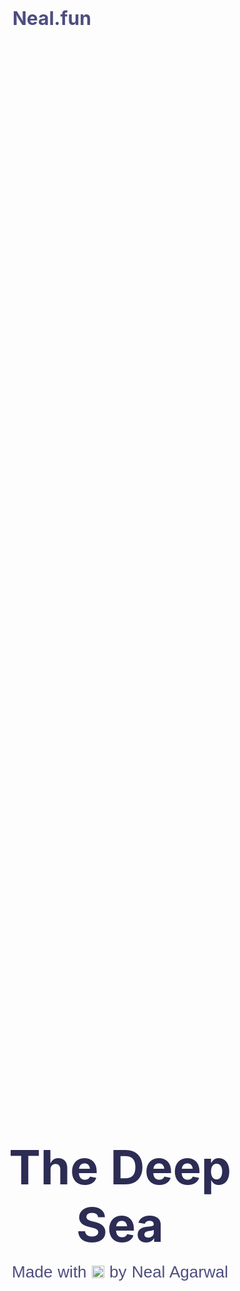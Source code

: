 
<!doctype html>
<html data-n-head-ssr lang="en" data-n-head="%7B%22lang%22:%7B%22ssr%22:%22en%22%7D%7D">
<head>
<title>The Deep Sea</title><meta data-n-head="ssr" charset="utf-8"><meta data-n-head="ssr" name="viewport" content="width=device-width,initial-scale=1"><meta data-n-head="ssr" name="google-site-verification" content="Vyp6Lq2HJODQviN98DbqlmqefoUuDj_cwlmS7jAgaao"><meta data-n-head="ssr" name="title" content="The Deep Sea"><meta data-n-head="ssr" name="description" content="Scroll down the deep sea in this interactive page."><meta data-n-head="ssr" property="og:type" content="website"><meta data-n-head="ssr" property="og:url" content="https://neal.fun/deep-sea/"><meta data-n-head="ssr" property="og:title" content="The Deep Sea"><meta data-n-head="ssr" property="og:description" content="Scroll down the deep sea in this interactive page."><meta data-n-head="ssr" property="og:image" content="https://neal.fun/share-cards/deep-sea.png"><meta data-n-head="ssr" property="twitter:card" content="summary_large_image"><meta data-n-head="ssr" property="twitter:url" content="https://neal.fun/deep-sea/"><meta data-n-head="ssr" property="twitter:title" content="The Deep Sea"><meta data-n-head="ssr" property="twitter:description" content="Scroll down the deep sea in this interactive page."><link data-n-head="ssr" rel="canonical" href="https://neal.fun/deep-sea/"><link data-n-head="ssr" rel="icon" type="image/png" href="/favicons/deep-sea.png"><script data-n-head="ssr" src="/playwire.js"></script><script data-n-head="ssr" id="ramp" src="https://cdn.intergient.com/ramp.js"></script><script data-n-head="ssr" src="https://btloader.com/tag?o=5150306120761344&upapi=true" async></script><link rel="preload" href="/_nuxt/cf2e502.js" as="script"><link rel="preload" href="/_nuxt/8ab5d04.js" as="script"><link rel="preload" href="/_nuxt/2f1ee96.js" as="script"><link rel="preload" href="/_nuxt/09403e6.js" as="script"><link rel="preload" href="/_nuxt/eabe11d.js" as="script"><link rel="preload" href="/_nuxt/c85c114.js" as="script"><style data-vue-ssr-id="fa7ff0ca:0 56b15182:0 cc14ce90:0 719fe86b:0 51a3c992:0 225119e2:0">.nuxt-progress{position:fixed;top:0;left:0;right:0;height:2px;width:0;opacity:1;transition:width .1s,opacity .4s;background-color:#000;z-index:999999}.nuxt-progress.nuxt-progress-notransition{transition:none}.nuxt-progress-failed{background-color:red}html{font-size:16px;word-spacing:1px;-ms-text-size-adjust:100%;-webkit-text-size-adjust:100%;-moz-osx-font-smoothing:grayscale;-webkit-font-smoothing:antialiased;box-sizing:border-box;font-family:Roboto,sans-serif}*,:after,:before{box-sizing:border-box;margin:0}.simple-page{background:#f1f2f6}@font-face{font-family:Oswald;src:url(/_nuxt/fonts/Oswald-Regular.1928652.ttf)}.ocean[data-v-5db6ff3a]{display:grid;grid-template-columns:repeat(8,1fr);max-width:1400px;grid-gap:0 0;padding-left:15px;padding-right:15px;position:relative;z-index:2}.ocean[data-v-5db6ff3a],.trieste[data-v-5db6ff3a]{margin-left:auto;margin-right:auto}.trieste[data-v-5db6ff3a]{position:sticky;grid-row:143;grid-column:1/span 8;top:40%;max-width:400px;transform:translateY(-50%);-webkit-animation:subFloat-data-v-5db6ff3a 6s ease-in-out infinite alternate;animation:subFloat-data-v-5db6ff3a 6s ease-in-out infinite alternate}.title-slide[data-v-5db6ff3a]{height:100vh;width:100%;display:flex;align-items:center;justify-content:center;position:relative;z-index:999}.title-wrapper[data-v-5db6ff3a]{display:grid;grid-template-rows:repeat(2,auto);position:relative;bottom:50px}.title[data-v-5db6ff3a]{text-align:center;color:#2c2c54;font-size:76px;font-weight:700}.title-credit[data-v-5db6ff3a]{color:#4d4d80;font-size:26px;text-align:center;margin-top:15px;font-family:Oswald,sans-serif}.title-credit a[data-v-5db6ff3a]{color:#4d4d80}.heart[data-v-5db6ff3a]{height:20px;width:20px;position:relative;top:1px}.ocean-bottom[data-v-5db6ff3a]{background:linear-gradient(180deg,#ede5ce,#b5ad9a);height:100vh;width:100%;position:relative;z-index:999}.ocean-bottom-info[data-v-5db6ff3a]{position:absolute;text-align:center;width:100%;left:50%;top:45%;transform:translate(-50%,-50%)}.ocean-bottom-title[data-v-5db6ff3a]{color:#2c2c54;font-size:76px;font-weight:700;text-align:center}.ocean-bottom-top[data-v-5db6ff3a]{position:relative;z-index:999;top:5px}.site-title[data-v-5db6ff3a]{color:#4d4d80;position:absolute;left:30px;top:25px;font-size:30px;font-weight:700;cursor:pointer;text-decoration:none}.special-thanks[data-v-5db6ff3a]{font-family:Oswald,sans-serif;color:#4d4d80;text-align:center;font-size:20px;margin-top:40px;padding:0 15px}.special-thanks a[data-v-5db6ff3a]{color:#333;font-size:18px}.bottom-text[data-v-5db6ff3a]{font-family:Oswald,sans-serif;position:absolute;bottom:200px;font-size:28px;text-align:center;width:100%}.bottom-text a[data-v-5db6ff3a]{text-decoration:none;color:#333}.buy-me-a-coffee[data-v-5db6ff3a]{font-size:18px;color:#333;text-align:center;margin-top:40px}.buy-me-a-coffee-link[data-v-5db6ff3a]{margin-top:40px}.coffee-img[data-v-5db6ff3a]{max-width:18px;display:inline;margin-right:5px;vertical-align:middle}.depth-line[data-v-5db6ff3a]{position:sticky;bottom:18%;width:100%;border-bottom:1px dashed hsla(0,0%,100%,.2);text-align:center;font-weight:700;padding-bottom:10px;font-size:28px;transform:translateY(-50%);color:#fff;z-index:3;font-family:Roboto,sans-serif;transition:opacity .3s ease-in-out}@-webkit-keyframes subFloat-data-v-5db6ff3a{0%{transform:translateY(-50%) rotate(0)}to{transform:translateY(-53%) rotate(2deg)}}@keyframes subFloat-data-v-5db6ff3a{0%{transform:translateY(-50%) rotate(0)}to{transform:translateY(-53%) rotate(2deg)}}@media only screen and (max-width:500px){.trieste[data-v-5db6ff3a]{max-width:250px}.title[data-v-5db6ff3a]{font-size:48px;line-height:1em}.title-credit[data-v-5db6ff3a]{font-size:18px;margin-top:10px}.ocean-bottom-title[data-v-5db6ff3a]{font-size:46px}.special-thanks[data-v-5db6ff3a]{font-size:16px;margin-top:20px}.bottom-text[data-v-5db6ff3a]{font-size:24px;bottom:140px}.buy-me-a-coffee[data-v-5db6ff3a]{font-size:16px}}@media only screen and (max-width:550px){.ocean[data-v-5db6ff3a]{padding-left:20px;padding-right:20px}}@media only screen and (max-width:600px){.depth-line[data-v-5db6ff3a]{font-size:22px}}.canvas-container[data-v-036d501a]{position:fixed;left:0;top:0;height:100vh;width:100%;z-index:1}.animal-wrapper[data-v-8101239a]{width:100%;grid-row:var(--row)/span var(--row-width);grid-column:var(--col)/span var(--col-width);text-align:center;display:flex;align-items:center;justify-content:center}.animal-name[data-v-8101239a]{font-size:16px;margin-top:5px;color:#f7f1e3;font-weight:lighter;opacity:.9;text-transform:uppercase;font-family:Oswald,sans-serif}.animal-inner[data-v-8101239a]{width:100%;height:100%}.animal-img[data-v-8101239a]{max-width:100%;max-height:100%;height:100%;-o-object-fit:contain;object-fit:contain}@media only screen and (max-width:500px){.animal-img[data-v-8101239a]{height:auto}.animal-wrapper[data-v-8101239a]{grid-row:var(--row-mobile)/span var(--row-width-mobile);grid-column:var(--col-mobile)/span var(--col-width-mobile)}}@media only screen and (max-width:600px){.animal-name[data-v-8101239a]{font-size:14px;margin-top:0}}.blurb[data-v-256711e0]{grid-row:var(--row);grid-column:var(--col)/span var(--col-width);text-align:center;font-size:24px;display:flex;justify-content:center;padding-top:8px;color:#fff;line-height:1.6em;display:inline;z-index:9}.blurb[data-v-256711e0],.zone-title[data-v-256711e0]{font-family:Oswald,sans-serif}.zone-title[data-v-256711e0]{font-size:48px;text-transform:uppercase;font-weight:700;color:#eabdff}@media only screen and (max-width:500px){.zone-title[data-v-256711e0]{font-size:32px}.blurb[data-v-256711e0]{font-size:22px;grid-row:var(--row-mobile);grid-column:var(--col-mobile)/span var(--col-width-mobile);position:relative;bottom:25px}}</style><link rel="preload" href="/_nuxt/static/1650761827/deep-sea/state.js" as="script"><link rel="preload" href="/_nuxt/static/1650761827/deep-sea/payload.js" as="script"><link rel="preload" href="/_nuxt/static/1650761827/manifest.js" as="script">
</head>
<body>
<div data-server-rendered="true" id="__nuxt"><div id="__layout"><div><div class="container" data-v-5db6ff3a><div class="canvas-container" data-v-036d501a data-v-5db6ff3a></div> <div class="title-slide" data-v-5db6ff3a><a href="/" class="site-title nuxt-link-active" data-v-5db6ff3a>Neal.fun</a> <div class="title-wrapper" data-v-5db6ff3a><div class="title" data-v-5db6ff3a>The Deep Sea</div> <div class="title-credit" data-v-5db6ff3a>
Made with
<img alt="love" src="/deep-sea/heart.svg" class="heart" data-v-5db6ff3a> by Neal
Agarwal
</div></div></div> <div class="ocean-container" data-v-5db6ff3a><div class="ocean" style="grid-template-rows:repeat(999,50px)" data-v-5db6ff3a><div class="animal-wrapper" data-v-8101239a data-v-5db6ff3a><div class="animal-inner" data-v-8101239a><img alt="Image of a Manatee" src="/deep-sea/optimized2-large/manatee.png" class="animal-img" data-v-8101239a> <div class="animal-name" data-v-8101239a>Manatee</div></div></div><div class="animal-wrapper" data-v-8101239a data-v-5db6ff3a><div class="animal-inner" data-v-8101239a><img alt="Image of a Bottlenose Dolphin Dive" src="/deep-sea/optimized2-large/bottlenose-dolphin.png" class="animal-img" data-v-8101239a> <div class="animal-name" data-v-8101239a>Bottlenose Dolphin Dive</div></div></div><div class="animal-wrapper" data-v-8101239a data-v-5db6ff3a><div class="animal-inner" data-v-8101239a><img alt="Image of a Green Sea Turtle" src="/deep-sea/optimized2-large/green-sea-turtle.png" class="animal-img" data-v-8101239a> <div class="animal-name" data-v-8101239a>Green Sea Turtle</div></div></div><div class="animal-wrapper" data-v-8101239a data-v-5db6ff3a><div class="animal-inner" data-v-8101239a><img alt="Image of a Beluga Whale" src="/deep-sea/optimized2-large/beluga-whale.png" class="animal-img" data-v-8101239a> <div class="animal-name" data-v-8101239a>Beluga Whale</div></div></div><div class="animal-wrapper" data-v-8101239a data-v-5db6ff3a><div class="animal-inner" data-v-8101239a><img alt="Image of a Sea Lion" src="/deep-sea/optimized2-large/sea-lion.png" class="animal-img" data-v-8101239a> <div class="animal-name" data-v-8101239a>Sea Lion</div></div></div><div class="animal-wrapper" data-v-8101239a data-v-5db6ff3a><div class="animal-inner" data-v-8101239a><img alt="Image of a Velvet Crab" src="/deep-sea/optimized2-large/velvet-crab.png" class="animal-img" data-v-8101239a> <div class="animal-name" data-v-8101239a>Velvet Crab</div></div></div><div class="animal-wrapper" data-v-8101239a data-v-5db6ff3a><div class="animal-inner" data-v-8101239a><img alt="Image of a Staghorn Coral" src="/deep-sea/optimized2-large/staghorn-coral.png" class="animal-img" data-v-8101239a> <div class="animal-name" data-v-8101239a>Staghorn Coral</div></div></div><div class="animal-wrapper" data-v-8101239a data-v-5db6ff3a><div class="animal-inner" data-v-8101239a><img alt="Image of a Killer Whale" src="/deep-sea/optimized2-large/killer-whale.png" class="animal-img" data-v-8101239a> <div class="animal-name" data-v-8101239a>Killer Whale</div></div></div><div class="animal-wrapper" data-v-8101239a data-v-5db6ff3a><div class="animal-inner" data-v-8101239a><img alt="Image of a Barramundi" src="/deep-sea/optimized2-large/barramundi.png" class="animal-img" data-v-8101239a> <div class="animal-name" data-v-8101239a>Barramundi</div></div></div><div class="animal-wrapper" data-v-8101239a data-v-5db6ff3a><div class="animal-inner" data-v-8101239a><img alt="Image of a Great Barracuda" src="/deep-sea/optimized2-large/great-barracuda.png" class="animal-img" data-v-8101239a> <div class="animal-name" data-v-8101239a>Great Barracuda</div></div></div><div class="animal-wrapper" data-v-8101239a data-v-5db6ff3a><div class="animal-inner" data-v-8101239a><img alt="Image of a Spotted Bass" src="/deep-sea/optimized2-large/spotted-bass.png" class="animal-img" data-v-8101239a> <div class="animal-name" data-v-8101239a>Spotted Bass</div></div></div><div class="animal-wrapper" data-v-8101239a data-v-5db6ff3a><div class="animal-inner" data-v-8101239a><img alt="Image of a Striped Bass" src="/deep-sea/optimized2-large/striped-bass.png" class="animal-img" data-v-8101239a> <div class="animal-name" data-v-8101239a>Striped Bass</div></div></div><div class="animal-wrapper" data-v-8101239a data-v-5db6ff3a><div class="animal-inner" data-v-8101239a><img alt="Image of a Black Drum" src="/deep-sea/optimized2-large/black-drum.png" class="animal-img" data-v-8101239a> <div class="animal-name" data-v-8101239a>Black Drum</div></div></div><div class="animal-wrapper" data-v-8101239a data-v-5db6ff3a><div class="animal-inner" data-v-8101239a><img alt="Image of a Blue Fish" src="/deep-sea/optimized2-large/blue-fish.png" class="animal-img" data-v-8101239a> <div class="animal-name" data-v-8101239a>Blue Fish</div></div></div><div class="animal-wrapper" data-v-8101239a data-v-5db6ff3a><div class="animal-inner" data-v-8101239a><img alt="Image of a Spiny dogfish" src="/deep-sea/optimized2-large/spiny-dogfish.png" class="animal-img" data-v-8101239a> <div class="animal-name" data-v-8101239a>Spiny dogfish</div></div></div><div class="animal-wrapper" data-v-8101239a data-v-5db6ff3a><div class="animal-inner" data-v-8101239a><img alt="Image of a Dentex" src="/deep-sea/optimized2-large/dentex.png" class="animal-img" data-v-8101239a> <div class="animal-name" data-v-8101239a>Dentex</div></div></div><div class="animal-wrapper" data-v-8101239a data-v-5db6ff3a><div class="animal-inner" data-v-8101239a><img alt="Image of a Mahi-mahi" src="/deep-sea/optimized2-large/mahi-mahi.png" class="animal-img" data-v-8101239a> <div class="animal-name" data-v-8101239a>Mahi-mahi</div></div></div><div class="animal-wrapper" data-v-8101239a data-v-5db6ff3a><div class="animal-inner" data-v-8101239a><img alt="Image of a Flounder" src="/deep-sea/optimized2-large/flounder.png" class="animal-img" data-v-8101239a> <div class="animal-name" data-v-8101239a>Flounder</div></div></div><div class="animal-wrapper" data-v-8101239a data-v-5db6ff3a><div class="animal-inner" data-v-8101239a><img alt="Image of a Bull Shark" src="/deep-sea/optimized2-large/bull-shark.png" class="animal-img" data-v-8101239a> <div class="animal-name" data-v-8101239a>Bull Shark</div></div></div><div class="animal-wrapper" data-v-8101239a data-v-5db6ff3a><div class="animal-inner" data-v-8101239a><img alt="Image of a Great White Shark" src="/deep-sea/optimized2-large/great-white-shark.png" class="animal-img" data-v-8101239a> <div class="animal-name" data-v-8101239a>Great White Shark</div></div></div><div class="animal-wrapper" data-v-8101239a data-v-5db6ff3a><div class="animal-inner" data-v-8101239a><img alt="Image of a Blue Shark" src="/deep-sea/optimized2-large/blue-shark.png" class="animal-img" data-v-8101239a> <div class="animal-name" data-v-8101239a>Blue Shark</div></div></div><div class="animal-wrapper" data-v-8101239a data-v-5db6ff3a><div class="animal-inner" data-v-8101239a><img alt="Image of a Gummy Shark" src="/deep-sea/optimized2-large/gummy-shark.png" class="animal-img" data-v-8101239a> <div class="animal-name" data-v-8101239a>Gummy Shark</div></div></div><div class="animal-wrapper" data-v-8101239a data-v-5db6ff3a><div class="animal-inner" data-v-8101239a><img alt="Image of a Mako Shark" src="/deep-sea/optimized2-large/mako-shark.png" class="animal-img" data-v-8101239a> <div class="animal-name" data-v-8101239a>Mako Shark</div></div></div><div class="animal-wrapper" data-v-8101239a data-v-5db6ff3a><div class="animal-inner" data-v-8101239a><img alt="Image of a Sunfish" src="/deep-sea/optimized2-large/sunfish.png" class="animal-img" data-v-8101239a> <div class="animal-name" data-v-8101239a>Sunfish</div></div></div><div class="animal-wrapper" data-v-8101239a data-v-5db6ff3a><div class="animal-inner" data-v-8101239a><img alt="Image of a Human" src="/deep-sea/optimized2-large/diver.png" class="animal-img" data-v-8101239a> <div class="animal-name" data-v-8101239a>Human</div></div></div><div class="animal-wrapper" data-v-8101239a data-v-5db6ff3a><div class="animal-inner" data-v-8101239a><img alt="Image of a Atlantic Mackerel" src="/deep-sea/optimized2-large/atlantic-mackerel.png" class="animal-img" data-v-8101239a> <div class="animal-name" data-v-8101239a>Atlantic Mackerel</div></div></div><div class="animal-wrapper" data-v-8101239a data-v-5db6ff3a><div class="animal-inner" data-v-8101239a><img alt="Image of a Queen Snapper" src="/deep-sea/optimized2-large/queen-snapper.png" class="animal-img" data-v-8101239a> <div class="animal-name" data-v-8101239a>Queen Snapper</div></div></div><div class="animal-wrapper" data-v-8101239a data-v-5db6ff3a><div class="animal-inner" data-v-8101239a><img alt="Image of a Pelagic Stingray" src="/deep-sea/optimized2-large/pelagic-stingray.png" class="animal-img" data-v-8101239a> <div class="animal-name" data-v-8101239a>Pelagic Stingray</div></div></div><div class="animal-wrapper" data-v-8101239a data-v-5db6ff3a><div class="animal-inner" data-v-8101239a><img alt="Image of a Deepest dive of a Narwhal" src="/deep-sea/optimized2-large/narwhal.png" class="animal-img" data-v-8101239a> <div class="animal-name" data-v-8101239a>Deepest dive of a Narwhal</div></div></div><div class="animal-wrapper" data-v-8101239a data-v-5db6ff3a><div class="animal-inner" data-v-8101239a><img alt="Image of a Frilled Shark" src="/deep-sea/optimized2-large/frill-shark.png" class="animal-img" data-v-8101239a> <div class="animal-name" data-v-8101239a>Frilled Shark</div></div></div><div class="animal-wrapper" data-v-8101239a data-v-5db6ff3a><div class="animal-inner" data-v-8101239a><img alt="Image of a Viperfish" src="/deep-sea/optimized2-large/viperfish.png" class="animal-img" data-v-8101239a> <div class="animal-name" data-v-8101239a>Viperfish</div></div></div><div class="animal-wrapper" data-v-8101239a data-v-5db6ff3a><div class="animal-inner" data-v-8101239a><img alt="Image of a Anglerfish" src="/deep-sea/optimized2-large/angler-fish.png" class="animal-img" data-v-8101239a> <div class="animal-name" data-v-8101239a>Anglerfish</div></div></div><div class="animal-wrapper" data-v-8101239a data-v-5db6ff3a><div class="animal-inner" data-v-8101239a><img alt="Image of a Leatherback Sea Turtle" src="/deep-sea/optimized2-large/leatherback-sea-turtle.png" class="animal-img" data-v-8101239a> <div class="animal-name" data-v-8101239a>Leatherback Sea Turtle</div></div></div><div class="animal-wrapper" data-v-8101239a data-v-5db6ff3a><div class="animal-inner" data-v-8101239a><img alt="Image of a Olive Ridly Sea Turtle" src="/deep-sea/optimized2-large/olive-ridly-sea-turtle.png" class="animal-img" data-v-8101239a> <div class="animal-name" data-v-8101239a>Olive Ridly Sea Turtle</div></div></div><div class="animal-wrapper" data-v-8101239a data-v-5db6ff3a><div class="animal-inner" data-v-8101239a><img alt="Image of a Sea Pen" src="/deep-sea/optimized2-large/sea-pen.png" class="animal-img" data-v-8101239a> <div class="animal-name" data-v-8101239a>Sea Pen</div></div></div><div class="animal-wrapper" data-v-8101239a data-v-5db6ff3a><div class="animal-inner" data-v-8101239a><img alt="Image of a Dragonfish" src="/deep-sea/optimized2-large/dragonfish.png" class="animal-img" data-v-8101239a> <div class="animal-name" data-v-8101239a>Dragonfish</div></div></div><div class="animal-wrapper" data-v-8101239a data-v-5db6ff3a><div class="animal-inner" data-v-8101239a><img alt="Image of a Orange Roughy" src="/deep-sea/optimized2-large/orange-roughy.png" class="animal-img" data-v-8101239a> <div class="animal-name" data-v-8101239a>Orange Roughy</div></div></div><div class="animal-wrapper" data-v-8101239a data-v-5db6ff3a><div class="animal-inner" data-v-8101239a><img alt="Image of a Wolf Eel" src="/deep-sea/optimized2-large/wolf-eel.png" class="animal-img" data-v-8101239a> <div class="animal-name" data-v-8101239a>Wolf Eel</div></div></div><div class="animal-wrapper" data-v-8101239a data-v-5db6ff3a><div class="animal-inner" data-v-8101239a><img alt="Image of a Swordfish" src="/deep-sea/optimized2-large/swordfish.png" class="animal-img" data-v-8101239a> <div class="animal-name" data-v-8101239a>Swordfish</div></div></div><div class="animal-wrapper" data-v-8101239a data-v-5db6ff3a><div class="animal-inner" data-v-8101239a><img alt="Image of a Chain Catshark" src="/deep-sea/optimized2-large/chain-catshark.png" class="animal-img" data-v-8101239a> <div class="animal-name" data-v-8101239a>Chain Catshark</div></div></div><div class="animal-wrapper" data-v-8101239a data-v-5db6ff3a><div class="animal-inner" data-v-8101239a><img alt="Image of a Atlantic Cod" src="/deep-sea/optimized2-large/atlantic-cod.png" class="animal-img" data-v-8101239a> <div class="animal-name" data-v-8101239a>Atlantic Cod</div></div></div><div class="animal-wrapper" data-v-8101239a data-v-5db6ff3a><div class="animal-inner" data-v-8101239a><img alt="Image of a Pacific Cod" src="/deep-sea/optimized2-large/pacific-cod.png" class="animal-img" data-v-8101239a> <div class="animal-name" data-v-8101239a>Pacific Cod</div></div></div><div class="animal-wrapper" data-v-8101239a data-v-5db6ff3a><div class="animal-inner" data-v-8101239a><img alt="Image of a European pilchard" src="/deep-sea/optimized2-large/european-pilchard.png" class="animal-img" data-v-8101239a> <div class="animal-name" data-v-8101239a>European pilchard</div></div></div><div class="animal-wrapper" data-v-8101239a data-v-5db6ff3a><div class="animal-inner" data-v-8101239a><img alt="Image of a Atlantic Salmon" src="/deep-sea/optimized2-large/atlantic-salmon.png" class="animal-img" data-v-8101239a> <div class="animal-name" data-v-8101239a>Atlantic Salmon</div></div></div><div class="animal-wrapper" data-v-8101239a data-v-5db6ff3a><div class="animal-inner" data-v-8101239a><img alt="Image of a Chinook Salmon" src="/deep-sea/optimized2-large/chinook-salmon.png" class="animal-img" data-v-8101239a> <div class="animal-name" data-v-8101239a>Chinook Salmon</div></div></div><div class="animal-wrapper" data-v-8101239a data-v-5db6ff3a><div class="animal-inner" data-v-8101239a><img alt="Image of a Blue Tang" src="/deep-sea/optimized2-large/blue-tang.png" class="animal-img" data-v-8101239a> <div class="animal-name" data-v-8101239a>Blue Tang</div></div></div><div class="animal-wrapper" data-v-8101239a data-v-5db6ff3a><div class="animal-inner" data-v-8101239a><img alt="Image of a Clown Fish" src="/deep-sea/optimized2-large/clown-fish.png" class="animal-img" data-v-8101239a> <div class="animal-name" data-v-8101239a>Clown Fish</div></div></div><div class="animal-wrapper" data-v-8101239a data-v-5db6ff3a><div class="animal-inner" data-v-8101239a><img alt="Image of a Haddock" src="/deep-sea/optimized2-large/haddock.png" class="animal-img" data-v-8101239a> <div class="animal-name" data-v-8101239a>Haddock</div></div></div><div class="animal-wrapper" data-v-8101239a data-v-5db6ff3a><div class="animal-inner" data-v-8101239a><img alt="Image of a Vampire Squid" src="/deep-sea/optimized2-large/vampire-squid.png" class="animal-img" data-v-8101239a> <div class="animal-name" data-v-8101239a>Vampire Squid</div></div></div><div class="animal-wrapper" data-v-8101239a data-v-5db6ff3a><div class="animal-inner" data-v-8101239a><img alt="Image of a Japanese Spider Crab" src="/deep-sea/optimized2-large/japanese-spider-crab.png" class="animal-img" data-v-8101239a> <div class="animal-name" data-v-8101239a>Japanese Spider Crab</div></div></div><div class="animal-wrapper" data-v-8101239a data-v-5db6ff3a><div class="animal-inner" data-v-8101239a><img alt="Image of a Firefly Squid" src="/deep-sea/optimized2-large/firefly-squid.png" class="animal-img" data-v-8101239a> <div class="animal-name" data-v-8101239a>Firefly Squid</div></div></div><div class="animal-wrapper" data-v-8101239a data-v-5db6ff3a><div class="animal-inner" data-v-8101239a><img alt="Image of a Sperm Whale Dive" src="/deep-sea/optimized2-large/sperm-whale.png" class="animal-img" data-v-8101239a> <div class="animal-name" data-v-8101239a>Sperm Whale Dive</div></div></div><div class="animal-wrapper" data-v-8101239a data-v-5db6ff3a><div class="animal-inner" data-v-8101239a><img alt="Image of a Yeti Crab" src="/deep-sea/optimized2-large/yeti-crab.png" class="animal-img" data-v-8101239a> <div class="animal-name" data-v-8101239a>Yeti Crab</div></div></div><div class="animal-wrapper" data-v-8101239a data-v-5db6ff3a><div class="animal-inner" data-v-8101239a><img alt="Image of a Big Red Jellyfish" src="/deep-sea/optimized2-large/big-red-jellyfish.png" class="animal-img" data-v-8101239a> <div class="animal-name" data-v-8101239a>Big Red Jellyfish</div></div></div><div class="animal-wrapper" data-v-8101239a data-v-5db6ff3a><div class="animal-inner" data-v-8101239a><img alt="Image of a Jewel Squid" src="/deep-sea/optimized2-large/jewel-squid.png" class="animal-img" data-v-8101239a> <div class="animal-name" data-v-8101239a>Jewel Squid</div></div></div><div class="animal-wrapper" data-v-8101239a data-v-5db6ff3a><div class="animal-inner" data-v-8101239a><img alt="Image of a Cockatoo Squid" src="/deep-sea/optimized2-large/cockatoo-squid.png" class="animal-img" data-v-8101239a> <div class="animal-name" data-v-8101239a>Cockatoo Squid</div></div></div><div class="animal-wrapper" data-v-8101239a data-v-5db6ff3a><div class="animal-inner" data-v-8101239a><img alt="Image of a Phronima" src="/deep-sea/optimized2-large/phronima.png" class="animal-img" data-v-8101239a> <div class="animal-name" data-v-8101239a>Phronima</div></div></div><div class="animal-wrapper" data-v-8101239a data-v-5db6ff3a><div class="animal-inner" data-v-8101239a><img alt="Image of a Bubblegum Coral" src="/deep-sea/optimized2-large/bubblegum-coral.png" class="animal-img" data-v-8101239a> <div class="animal-name" data-v-8101239a>Bubblegum Coral</div></div></div><div class="animal-wrapper" data-v-8101239a data-v-5db6ff3a><div class="animal-inner" data-v-8101239a><img alt="Image of a Giant Isopod" src="/deep-sea/optimized2-large/giant-isopod.png" class="animal-img" data-v-8101239a> <div class="animal-name" data-v-8101239a>Giant Isopod</div></div></div><div class="animal-wrapper" data-v-8101239a data-v-5db6ff3a><div class="animal-inner" data-v-8101239a><img alt="Image of a Coelacanth" src="/deep-sea/optimized2-large/coelacanth.png" class="animal-img" data-v-8101239a> <div class="animal-name" data-v-8101239a>Coelacanth</div></div></div><div class="animal-wrapper" data-v-8101239a data-v-5db6ff3a><div class="animal-inner" data-v-8101239a><img alt="Image of a Colossal Squid" src="/deep-sea/optimized2-large/colossal-squid.png" class="animal-img" data-v-8101239a> <div class="animal-name" data-v-8101239a>Colossal Squid</div></div></div><div class="animal-wrapper" data-v-8101239a data-v-5db6ff3a><div class="animal-inner" data-v-8101239a><img alt="Image of a Goblin Shark" src="/deep-sea/optimized2-large/goblin-shark.png" class="animal-img" data-v-8101239a> <div class="animal-name" data-v-8101239a>Goblin Shark</div></div></div><div class="animal-wrapper" data-v-8101239a data-v-5db6ff3a><div class="animal-inner" data-v-8101239a><img alt="Image of a Chimaeras" src="/deep-sea/optimized2-large/chimaeras.png" class="animal-img" data-v-8101239a> <div class="animal-name" data-v-8101239a>Chimaeras</div></div></div><div class="animal-wrapper" data-v-8101239a data-v-5db6ff3a><div class="animal-inner" data-v-8101239a><img alt="Image of a Black Swallower" src="/deep-sea/optimized2-large/black-swallower.png" class="animal-img" data-v-8101239a> <div class="animal-name" data-v-8101239a>Black Swallower</div></div></div><div class="animal-wrapper" data-v-8101239a data-v-5db6ff3a><div class="animal-inner" data-v-8101239a><img alt="Image of a Monkfish" src="/deep-sea/optimized2-large/monkfish.png" class="animal-img" data-v-8101239a> <div class="animal-name" data-v-8101239a>Monkfish</div></div></div><div class="animal-wrapper" data-v-8101239a data-v-5db6ff3a><div class="animal-inner" data-v-8101239a><img alt="Image of a Giant Pacific Octopus" src="/deep-sea/optimized2-large/giant-pacific-octopus.png" class="animal-img" data-v-8101239a> <div class="animal-name" data-v-8101239a>Giant Pacific Octopus</div></div></div><div class="animal-wrapper" data-v-8101239a data-v-5db6ff3a><div class="animal-inner" data-v-8101239a><img alt="Image of a Sixgill Shark" src="/deep-sea/optimized2-large/sixgill-shark.png" class="animal-img" data-v-8101239a> <div class="animal-name" data-v-8101239a>Sixgill Shark</div></div></div><div class="animal-wrapper" data-v-8101239a data-v-5db6ff3a><div class="animal-inner" data-v-8101239a><img alt="Image of a Emperor Penguin Dive" src="/deep-sea/optimized2-large/emperor-penguin.png" class="animal-img" data-v-8101239a> <div class="animal-name" data-v-8101239a>Emperor Penguin Dive</div></div></div><div class="animal-wrapper" data-v-8101239a data-v-5db6ff3a><div class="animal-inner" data-v-8101239a><img alt="Image of a Elephant Seal Dive" src="/deep-sea/optimized2-large/elephant-seal.png" class="animal-img" data-v-8101239a> <div class="animal-name" data-v-8101239a>Elephant Seal Dive</div></div></div><div class="animal-wrapper" data-v-8101239a data-v-5db6ff3a><div class="animal-inner" data-v-8101239a><img alt="Image of a Baird's Beaked Whale" src="/deep-sea/optimized2-large/bairds-beaked-whale.png" class="animal-img" data-v-8101239a> <div class="animal-name" data-v-8101239a>Baird's Beaked Whale</div></div></div><div class="animal-wrapper" data-v-8101239a data-v-5db6ff3a><div class="animal-inner" data-v-8101239a><img alt="Image of a Leptoseris" src="/deep-sea/optimized2-large/leptoseris.png" class="animal-img" data-v-8101239a> <div class="animal-name" data-v-8101239a>Leptoseris</div></div></div><div class="animal-wrapper" data-v-8101239a data-v-5db6ff3a><div class="animal-inner" data-v-8101239a><img alt="Image of a Gigantactis" src="/deep-sea/optimized2-large/gigantactis.png" class="animal-img" data-v-8101239a> <div class="animal-name" data-v-8101239a>Gigantactis</div></div></div><div class="animal-wrapper" data-v-8101239a data-v-5db6ff3a><div class="animal-inner" data-v-8101239a><img alt="Image of a Bigeye Tuna" src="/deep-sea/optimized2-large/bigeye-tuna.png" class="animal-img" data-v-8101239a> <div class="animal-name" data-v-8101239a>Bigeye Tuna</div></div></div><div class="animal-wrapper" data-v-8101239a data-v-5db6ff3a><div class="animal-inner" data-v-8101239a><img alt="Image of a Bamboo Coral" src="/deep-sea/optimized2-large/bamboo-coral.png" class="animal-img" data-v-8101239a> <div class="animal-name" data-v-8101239a>Bamboo Coral</div></div></div><div class="animal-wrapper" data-v-8101239a data-v-5db6ff3a><div class="animal-inner" data-v-8101239a><img alt="Image of a Nautilus" src="/deep-sea/optimized2-large/nautilus.png" class="animal-img" data-v-8101239a> <div class="animal-name" data-v-8101239a>Nautilus</div></div></div><div class="animal-wrapper" data-v-8101239a data-v-5db6ff3a><div class="animal-inner" data-v-8101239a><img alt="Image of a Hatchetfish" src="/deep-sea/optimized2-large/hatchetfish.png" class="animal-img" data-v-8101239a> <div class="animal-name" data-v-8101239a>Hatchetfish</div></div></div><div class="animal-wrapper" data-v-8101239a data-v-5db6ff3a><div class="animal-inner" data-v-8101239a><img alt="Image of a Giant Oarfish" src="/deep-sea/optimized2-large/giant-oarfish.png" class="animal-img" data-v-8101239a> <div class="animal-name" data-v-8101239a>Giant Oarfish</div></div></div><div class="animal-wrapper" data-v-8101239a data-v-5db6ff3a><div class="animal-inner" data-v-8101239a><img alt="Image of a Giant Tube Worm" src="/deep-sea/optimized2-large/giant-tube-worm.png" class="animal-img" data-v-8101239a> <div class="animal-name" data-v-8101239a>Giant Tube Worm</div></div></div><div class="animal-wrapper" data-v-8101239a data-v-5db6ff3a><div class="animal-inner" data-v-8101239a><img alt="Image of a Telescope Octopus" src="/deep-sea/optimized2-large/telescope-octopus.png" class="animal-img" data-v-8101239a> <div class="animal-name" data-v-8101239a>Telescope Octopus</div></div></div><div class="animal-wrapper" data-v-8101239a data-v-5db6ff3a><div class="animal-inner" data-v-8101239a><img alt="Image of a Barreleye Fish" src="/deep-sea/optimized2-large/barreleye-fish.png" class="animal-img" data-v-8101239a> <div class="animal-name" data-v-8101239a>Barreleye Fish</div></div></div><div class="animal-wrapper" data-v-8101239a data-v-5db6ff3a><div class="animal-inner" data-v-8101239a><img alt="Image of a Squidworm" src="/deep-sea/optimized2-large/squidworm.png" class="animal-img" data-v-8101239a> <div class="animal-name" data-v-8101239a>Squidworm</div></div></div><div class="animal-wrapper" data-v-8101239a data-v-5db6ff3a><div class="animal-inner" data-v-8101239a><img alt="Image of a Sea Angel" src="/deep-sea/optimized2-large/sea-angel.png" class="animal-img" data-v-8101239a> <div class="animal-name" data-v-8101239a>Sea Angel</div></div></div><div class="animal-wrapper" data-v-8101239a data-v-5db6ff3a><div class="animal-inner" data-v-8101239a><img alt="Image of a Marrus orthocanna" src="/deep-sea/optimized2-large/marrus-orthocanna.png" class="animal-img" data-v-8101239a> <div class="animal-name" data-v-8101239a>Marrus orthocanna</div></div></div><div class="animal-wrapper" data-v-8101239a data-v-5db6ff3a><div class="animal-inner" data-v-8101239a><img alt="Image of a Scaly-foot Snail" src="/deep-sea/optimized2-large/scaly-foot-snail.png" class="animal-img" data-v-8101239a> <div class="animal-name" data-v-8101239a>Scaly-foot Snail</div></div></div><div class="animal-wrapper" data-v-8101239a data-v-5db6ff3a><div class="animal-inner" data-v-8101239a><img alt="Image of a Vigtorniella Worm" src="/deep-sea/optimized2-large/vigtorniella-worm.png" class="animal-img" data-v-8101239a> <div class="animal-name" data-v-8101239a>Vigtorniella Worm</div></div></div><div class="animal-wrapper" data-v-8101239a data-v-5db6ff3a><div class="animal-inner" data-v-8101239a><img alt="Image of a Terrible Claw Lobster" src="/deep-sea/optimized2-large/terrible-claw-lobster.png" class="animal-img" data-v-8101239a> <div class="animal-name" data-v-8101239a>Terrible Claw Lobster</div></div></div><div class="animal-wrapper" data-v-8101239a data-v-5db6ff3a><div class="animal-inner" data-v-8101239a><img alt="Image of a Venus Flytrap Sea Anemone" src="/deep-sea/optimized2-large/venus-flytrap-sea-anemone.png" class="animal-img" data-v-8101239a> <div class="animal-name" data-v-8101239a>Venus Flytrap Sea Anemone</div></div></div><div class="animal-wrapper" data-v-8101239a data-v-5db6ff3a><div class="animal-inner" data-v-8101239a><img alt="Image of a Leafy Sea Dragon" src="/deep-sea/optimized2-large/leafy-sea-dragon.png" class="animal-img" data-v-8101239a> <div class="animal-name" data-v-8101239a>Leafy Sea Dragon</div></div></div><div class="animal-wrapper" data-v-8101239a data-v-5db6ff3a><div class="animal-inner" data-v-8101239a><img alt="Image of a Headless Chicken Fish" src="/deep-sea/optimized2-large/headless-chicken-fish.png" class="animal-img" data-v-8101239a> <div class="animal-name" data-v-8101239a>Headless Chicken Fish</div></div></div><div class="animal-wrapper" data-v-8101239a data-v-5db6ff3a><div class="animal-inner" data-v-8101239a><img alt="Image of a Greenland Halibut" src="/deep-sea/optimized2-large/greenland-halibut.png" class="animal-img" data-v-8101239a> <div class="animal-name" data-v-8101239a>Greenland Halibut</div></div></div><div class="animal-wrapper" data-v-8101239a data-v-5db6ff3a><div class="animal-inner" data-v-8101239a><img alt="Image of a King Crab" src="/deep-sea/optimized2-large/king-crab.png" class="animal-img" data-v-8101239a> <div class="animal-name" data-v-8101239a>King Crab</div></div></div><div class="animal-wrapper" data-v-8101239a data-v-5db6ff3a><div class="animal-inner" data-v-8101239a><img alt="Image of a Greenland Shark" src="/deep-sea/optimized2-large/greenland-shark.png" class="animal-img" data-v-8101239a> <div class="animal-name" data-v-8101239a>Greenland Shark</div></div></div><div class="animal-wrapper" data-v-8101239a data-v-5db6ff3a><div class="animal-inner" data-v-8101239a><img alt="Image of a Blobfish" src="/deep-sea/optimized2-large/blobfish.png" class="animal-img" data-v-8101239a> <div class="animal-name" data-v-8101239a>Blobfish</div></div></div><div class="animal-wrapper" data-v-8101239a data-v-5db6ff3a><div class="animal-inner" data-v-8101239a><img alt="Image of a Zombie Worm" src="/deep-sea/optimized2-large/zombie-worm.png" class="animal-img" data-v-8101239a> <div class="animal-name" data-v-8101239a>Zombie Worm</div></div></div><div class="animal-wrapper" data-v-8101239a data-v-5db6ff3a><div class="animal-inner" data-v-8101239a><img alt="Image of a Polar Bear" src="/deep-sea/optimized2-large/polar-bear.png" class="animal-img" data-v-8101239a> <div class="animal-name" data-v-8101239a>Polar Bear</div></div></div><div class="animal-wrapper" data-v-8101239a data-v-5db6ff3a><div class="animal-inner" data-v-8101239a><img alt="Image of a Kelp" src="/deep-sea/optimized2-large/kelp.png" class="animal-img" data-v-8101239a> <div class="animal-name" data-v-8101239a>Kelp</div></div></div><div class="animal-wrapper" data-v-8101239a data-v-5db6ff3a><div class="animal-inner" data-v-8101239a><img alt="Image of a Thick-Billed Murre Dive" src="/deep-sea/optimized2-large/thick-billed-murre.png" class="animal-img" data-v-8101239a> <div class="animal-name" data-v-8101239a>Thick-Billed Murre Dive</div></div></div><div class="animal-wrapper" data-v-8101239a data-v-5db6ff3a><div class="animal-inner" data-v-8101239a><img alt="Image of a Barnacle" src="/deep-sea/optimized2-large/barnacle.png" class="animal-img" data-v-8101239a> <div class="animal-name" data-v-8101239a>Barnacle</div></div></div> <div class="blurb" data-v-256711e0 data-v-5db6ff3a><span data-v-256711e0><span data-v-256711e0>
At 332 meters, this is the deepest any human has ever scuba dived. Set by Ahmed Gabr in 2014.
</span></span></div><div class="blurb" data-v-256711e0 data-v-5db6ff3a><span data-v-256711e0><span data-v-256711e0>
No sunlight is able to reach this deep.
</span></span></div><div class="blurb" data-v-256711e0 data-v-5db6ff3a><span data-v-256711e0><span data-v-256711e0>
Many deep-sea creatures cope by creating light themselves - also known as bioluminescence.
</span></span></div><div class="blurb" data-v-256711e0 data-v-5db6ff3a><span data-v-256711e0><span data-v-256711e0>
Narwhals dive to this depth up to 15 times a day in search for food.
</span></span></div><div class="blurb" data-v-256711e0 data-v-5db6ff3a><span data-v-256711e0><span data-v-256711e0>
The Japanese Spider Crab is the largest known crab with a maximum leg span of 3.8m.
</span></span></div><div class="blurb" data-v-256711e0 data-v-5db6ff3a><span data-v-256711e0><span data-v-256711e0>
Coelacanths were thought to be extinct until found alive in 1938.
</span></span></div><div class="blurb" data-v-256711e0 data-v-5db6ff3a><span data-v-256711e0><span data-v-256711e0>
Leatherback Sea Turtles are the oldest sea turtle species.
</span></span></div><div class="blurb" data-v-256711e0 data-v-5db6ff3a><span data-v-256711e0><span data-v-256711e0>
Giant Oarfish can grow up to 11m long.
</span></span></div><div class="blurb" data-v-256711e0 data-v-5db6ff3a><span data-v-256711e0><span data-v-256711e0>
Sixgill Sharks spend the day in deep waters and the night in shallow waters. They can be found all over the world.
</span></span></div><div class="blurb" data-v-256711e0 data-v-5db6ff3a><span data-v-256711e0><span data-v-256711e0>
Telescope Octopus are almost completely transparent and have unique protruding eyes.
</span></span></div><div class="blurb" data-v-256711e0 data-v-5db6ff3a><span data-v-256711e0><span data-v-256711e0>
Barreleye Fish have a transparent head that allows their eyes to collect more light.
</span></span></div><div class="blurb" data-v-256711e0 data-v-5db6ff3a><span data-v-256711e0><span data-v-256711e0>
Black Swallowers can swallow entire fish whole - even those vastly larger than themselves!
</span></span></div><div class="blurb" data-v-256711e0 data-v-5db6ff3a><span data-v-256711e0><span data-v-256711e0>
Vampire Squids eat marine snow - organic material that falls from shallower waters.
</span></span></div><div class="blurb" data-v-256711e0 data-v-5db6ff3a><span data-v-256711e0><span data-v-256711e0>
Headless Chicken Fish are sea cucumbers with wing-like fins that allow them to swim.
</span></span></div><div class="blurb" data-v-256711e0 data-v-5db6ff3a><span data-v-256711e0><span data-v-256711e0>
Colossal Squid are the largest known squid species. They can reach a length of 10 meters and weigh up to 700 kg.
</span></span></div><div class="blurb" data-v-256711e0 data-v-5db6ff3a><span data-v-256711e0><span data-v-256711e0>
The Orange Roughy can live up to 200 years. Deep sea life often have elongated life spans.
</span></span></div><div class="blurb" data-v-256711e0 data-v-5db6ff3a><span data-v-256711e0><span data-v-256711e0>
Meals are rare in the deep sea. Deep sea creatures have adapted to this - one Giant Isopod in captivity went five years without eating.
</span></span></div><div class="blurb" data-v-256711e0 data-v-5db6ff3a><span data-v-256711e0><span data-v-256711e0>
Many deep sea species use the color red as camouflage since it's the first color to leave the spectrum as you dive deeper.
</span></span></div><div class="blurb" data-v-256711e0 data-v-5db6ff3a><span data-v-256711e0><span data-v-256711e0>
Goblin Sharks are known as "living fossils" because they're the only living species of a lineage that has existed for 125 million years.
</span></span></div><div class="blurb" data-v-256711e0 data-v-5db6ff3a><span data-v-256711e0><span data-v-256711e0>
Is it a squid, or a worm? It’s a worm.
</span></span></div><div class="blurb" data-v-256711e0 data-v-5db6ff3a><span data-v-256711e0><span data-v-256711e0>
Sea Angels are majestic sea slugs that use wings to propel themselves.
</span></span></div><div class="blurb" data-v-256711e0 data-v-5db6ff3a><span data-v-256711e0><span data-v-256711e0>
The Scaly-Foot Snail gets its name from the iron plates on its foot and the iron shell it makes out of Iron Sulphide.
</span></span></div><div class="blurb" data-v-256711e0 data-v-5db6ff3a><span data-v-256711e0><span data-v-256711e0>
Anglerfish have a large bioluminescent lure used to attract prey in the darkness.
</span></span></div><div class="blurb" data-v-256711e0 data-v-5db6ff3a><span data-v-256711e0><span data-v-256711e0>
Giant Tube Worms get their nutrients from hydrothermal vents.
</span></span></div><div class="blurb" data-v-256711e0 data-v-5db6ff3a><span data-v-256711e0><span data-v-256711e0>
Hydrothermal vents are formed from seawater passing through extremely hot volcanic rocks. They release heavy metals that are toxic to most animals.
</span></span></div><div class="blurb" data-v-256711e0 data-v-5db6ff3a><span data-v-256711e0><span data-v-256711e0>
But even in those extreme conditions specialized life finds a way to survive.
</span></span></div><div class="blurb" data-v-256711e0 data-v-5db6ff3a><span data-v-256711e0><span data-v-256711e0>
Yeti Crabs live on hydrothermal vents.
</span></span></div><div class="blurb" data-v-256711e0 data-v-5db6ff3a><span data-v-256711e0><div class="zone-title" data-v-256711e0>
The Midnight Zone
</div></span></div><div class="blurb" data-v-256711e0 data-v-5db6ff3a><span data-v-256711e0><div class="zone-title" data-v-256711e0>
The Twilight Zone
</div></span></div> </div><div class="ocean" style="grid-template-rows:repeat(999,50px)" data-v-5db6ff3a><div class="animal-wrapper" data-v-8101239a data-v-5db6ff3a><div class="animal-inner" data-v-8101239a><img alt="Image of a Gulper Eel" src="/deep-sea/optimized2-large/gulper-eel.png" class="animal-img" data-v-8101239a> <div class="animal-name" data-v-8101239a>Gulper Eel</div></div></div><div class="animal-wrapper" data-v-8101239a data-v-5db6ff3a><div class="animal-inner" data-v-8101239a><img alt="Image of a Amphipoda" src="/deep-sea/optimized2-large/amphipoda.png" class="animal-img" data-v-8101239a> <div class="animal-name" data-v-8101239a>Amphipoda</div></div></div><div class="animal-wrapper" data-v-8101239a data-v-5db6ff3a><div class="animal-inner" data-v-8101239a><img alt="Image of a Patagonian Toothfish" src="/deep-sea/optimized2-large/toothfish.png" class="animal-img" data-v-8101239a> <div class="animal-name" data-v-8101239a>Patagonian Toothfish</div></div></div><div class="animal-wrapper" data-v-8101239a data-v-5db6ff3a><div class="animal-inner" data-v-8101239a><img alt="Image of a Flabby Whalefish" src="/deep-sea/optimized2-large/flabby-whalefish.png" class="animal-img" data-v-8101239a> <div class="animal-name" data-v-8101239a>Flabby Whalefish</div></div></div><div class="animal-wrapper" data-v-8101239a data-v-5db6ff3a><div class="animal-inner" data-v-8101239a><img alt="Image of a Atolla Jellyfish" src="/deep-sea/optimized2-large/atolla-jellyfish.png" class="animal-img" data-v-8101239a> <div class="animal-name" data-v-8101239a>Atolla Jellyfish</div></div></div><div class="animal-wrapper" data-v-8101239a data-v-5db6ff3a><div class="animal-inner" data-v-8101239a><img alt="Image of a Fangtooth" src="/deep-sea/optimized2-large/fangtooth.png" class="animal-img" data-v-8101239a> <div class="animal-name" data-v-8101239a>Fangtooth</div></div></div><div class="animal-wrapper" data-v-8101239a data-v-5db6ff3a><div class="animal-inner" data-v-8101239a><img alt="Image of a Titanic Wreckage" src="/deep-sea/optimized2-large/titanic.png" class="animal-img" data-v-8101239a> <div class="animal-name" data-v-8101239a>Titanic Wreckage</div></div></div><div class="animal-wrapper" data-v-8101239a data-v-5db6ff3a><div class="animal-inner" data-v-8101239a><img alt="Image of a Caridea" src="/deep-sea/optimized2-large/caridea.png" class="animal-img" data-v-8101239a> <div class="animal-name" data-v-8101239a>Caridea</div></div></div><div class="animal-wrapper" data-v-8101239a data-v-5db6ff3a><div class="animal-inner" data-v-8101239a><img alt="Image of a Cuvier's Beaked Whale Dive" src="/deep-sea/optimized2-large/cuvier.png" class="animal-img" data-v-8101239a> <div class="animal-name" data-v-8101239a>Cuvier's Beaked Whale Dive</div></div></div><div class="animal-wrapper" data-v-8101239a data-v-5db6ff3a><div class="animal-inner" data-v-8101239a><img alt="Image of a Lizardfish" src="/deep-sea/optimized2-large/lizardfish.png" class="animal-img" data-v-8101239a> <div class="animal-name" data-v-8101239a>Lizardfish</div></div></div><div class="animal-wrapper" data-v-8101239a data-v-5db6ff3a><div class="animal-inner" data-v-8101239a><img alt="Image of a Harp Sponge" src="/deep-sea/optimized2-large/harp-sponge.png" class="animal-img" data-v-8101239a> <div class="animal-name" data-v-8101239a>Harp Sponge</div></div></div><div class="animal-wrapper" data-v-8101239a data-v-5db6ff3a><div class="animal-inner" data-v-8101239a><img alt="Image of a Dumbo Octopus" src="/deep-sea/optimized2-large/dumbo-octopus.png" class="animal-img" data-v-8101239a> <div class="animal-name" data-v-8101239a>Dumbo Octopus</div></div></div><div class="animal-wrapper" data-v-8101239a data-v-5db6ff3a><div class="animal-inner" data-v-8101239a><img alt="Image of a Cosmic Jellyfish" src="/deep-sea/optimized2-large/cosmic-jellyfish.png" class="animal-img" data-v-8101239a> <div class="animal-name" data-v-8101239a>Cosmic Jellyfish</div></div></div><div class="animal-wrapper" data-v-8101239a data-v-5db6ff3a><div class="animal-inner" data-v-8101239a><img alt="Image of a Brittle Star" src="/deep-sea/optimized2-large/brittle-star.png" class="animal-img" data-v-8101239a> <div class="animal-name" data-v-8101239a>Brittle Star</div></div></div><div class="animal-wrapper" data-v-8101239a data-v-5db6ff3a><div class="animal-inner" data-v-8101239a><img alt="Image of a Sea Pig" src="/deep-sea/optimized2-large/sea-pig.png" class="animal-img" data-v-8101239a> <div class="animal-name" data-v-8101239a>Sea Pig</div></div></div><div class="animal-wrapper" data-v-8101239a data-v-5db6ff3a><div class="animal-inner" data-v-8101239a><img alt="Image of a Megamouth Shark" src="/deep-sea/optimized2-large/megamouth-shark.png" class="animal-img" data-v-8101239a> <div class="animal-name" data-v-8101239a>Megamouth Shark</div></div></div><div class="animal-wrapper" data-v-8101239a data-v-5db6ff3a><div class="animal-inner" data-v-8101239a><img alt="Image of a Stoplight Loosejaw" src="/deep-sea/optimized2-large/stoplight-loose-jaw.png" class="animal-img" data-v-8101239a> <div class="animal-name" data-v-8101239a>Stoplight Loosejaw</div></div></div><div class="animal-wrapper" data-v-8101239a data-v-5db6ff3a><div class="animal-inner" data-v-8101239a><img alt="Image of a Tripod Fish" src="/deep-sea/optimized2-large/tripod-fish.png" class="animal-img" data-v-8101239a> <div class="animal-name" data-v-8101239a>Tripod Fish</div></div></div><div class="animal-wrapper" data-v-8101239a data-v-5db6ff3a><div class="animal-inner" data-v-8101239a><img alt="Image of a Faceless Fish" src="/deep-sea/optimized2-large/faceless-fish.png" class="animal-img" data-v-8101239a> <div class="animal-name" data-v-8101239a>Faceless Fish</div></div></div><div class="animal-wrapper" data-v-8101239a data-v-5db6ff3a><div class="animal-inner" data-v-8101239a><img alt="Image of a Cookiecutter Shark" src="/deep-sea/optimized2-large/cookie-cutter-shark.png" class="animal-img" data-v-8101239a> <div class="animal-name" data-v-8101239a>Cookiecutter Shark</div></div></div><div class="animal-wrapper" data-v-8101239a data-v-5db6ff3a><div class="animal-inner" data-v-8101239a><img alt="Image of a Glass Sponge" src="/deep-sea/optimized2-large/glass-sponge.png" class="animal-img" data-v-8101239a> <div class="animal-name" data-v-8101239a>Glass Sponge</div></div></div><div class="animal-wrapper" data-v-8101239a data-v-5db6ff3a><div class="animal-inner" data-v-8101239a><img alt="Image of a Abyssal Spiderfish" src="/deep-sea/optimized2-large/abyssal-spiderfish.png" class="animal-img" data-v-8101239a> <div class="animal-name" data-v-8101239a>Abyssal Spiderfish</div></div></div> <div class="blurb" data-v-256711e0 data-v-5db6ff3a><span data-v-256711e0><span data-v-256711e0>
This is the average depth of the ocean.
</span></span></div><div class="blurb" data-v-256711e0 data-v-5db6ff3a><span data-v-256711e0><span data-v-256711e0>
But in some places it goes deeper.
</span></span></div><div class="blurb" data-v-256711e0 data-v-5db6ff3a><span data-v-256711e0><span data-v-256711e0>
Much deeper.
</span></span></div><div class="blurb" data-v-256711e0 data-v-5db6ff3a><span data-v-256711e0><span data-v-256711e0>
Cuvier's Beaked Whales are the deepest diving mammals.
</span></span></div><div class="blurb" data-v-256711e0 data-v-5db6ff3a><span data-v-256711e0><span data-v-256711e0>
On April 14th, 1912 the Titanic sank to its final resting place at a depth of 3,800 meters.
</span></span></div><div class="blurb" data-v-256711e0 data-v-5db6ff3a><span data-v-256711e0><span data-v-256711e0>
This is the deepest point of the Manila Trench in the South China Sea.
</span></span></div><div class="blurb" data-v-256711e0 data-v-5db6ff3a><span data-v-256711e0><span data-v-256711e0>
Patagonian Toothfish have antifreeze proteins in its tissues to prevent freezing in sub zero temperatures.
</span></span></div><div class="blurb" data-v-256711e0 data-v-5db6ff3a><span data-v-256711e0><span data-v-256711e0>
Megamouth sharks are one of the largest growing shark species with some reaching 7 meters long.
</span></span></div><div class="blurb" data-v-256711e0 data-v-5db6ff3a><span data-v-256711e0><span data-v-256711e0>
The temperature here is near freezing and very few animals can survive the extreme pressure.
</span></span></div><div class="blurb" data-v-256711e0 data-v-5db6ff3a><span data-v-256711e0><span data-v-256711e0>
This shark takes cookie-shaped chunks out of its prey.
</span></span></div><div class="blurb" data-v-256711e0 data-v-5db6ff3a><span data-v-256711e0><div class="zone-title" data-v-256711e0>
The Abyssal Zone
</div></span></div> </div><div class="ocean" style="grid-template-rows:repeat(999,50px)" data-v-5db6ff3a><div class="animal-wrapper" data-v-8101239a data-v-5db6ff3a><div class="animal-inner" data-v-8101239a><img alt="Image of a Comb Jelly" src="/deep-sea/optimized2-large/comb-jelly.png" class="animal-img" data-v-8101239a> <div class="animal-name" data-v-8101239a>Comb Jelly</div></div></div><div class="animal-wrapper" data-v-8101239a data-v-5db6ff3a><div class="animal-inner" data-v-8101239a><img alt="Image of a Hadal Snailfish" src="/deep-sea/optimized2-large/hadal-snailfish.png" class="animal-img" data-v-8101239a> <div class="animal-name" data-v-8101239a>Hadal Snailfish</div></div></div><div class="animal-wrapper" data-v-8101239a data-v-5db6ff3a><div class="animal-inner" data-v-8101239a><img alt="Image of a USS Johnston Shipwreck" src="/deep-sea/optimized2-large/uss-johnston.png" class="animal-img" data-v-8101239a> <div class="animal-name" data-v-8101239a>USS Johnston Shipwreck</div></div></div><div class="animal-wrapper" data-v-8101239a data-v-5db6ff3a><div class="animal-inner" data-v-8101239a><img alt="Image of a Grenadier" src="/deep-sea/optimized2-large/grenadier.png" class="animal-img" data-v-8101239a> <div class="animal-name" data-v-8101239a>Grenadier</div></div></div><div class="animal-wrapper" data-v-8101239a data-v-5db6ff3a><div class="animal-inner" data-v-8101239a><img alt="Image of a Cusk Eel" src="/deep-sea/optimized2-large/cusk-eel.png" class="animal-img" data-v-8101239a> <div class="animal-name" data-v-8101239a>Cusk Eel</div></div></div><div class="animal-wrapper" data-v-8101239a data-v-5db6ff3a><div class="animal-inner" data-v-8101239a><img alt="Image of a Chiton" src="/deep-sea/optimized2-large/chiton.png" class="animal-img" data-v-8101239a> <div class="animal-name" data-v-8101239a>Chiton</div></div></div> <div class="blurb" data-v-256711e0 data-v-5db6ff3a><span data-v-256711e0><span data-v-256711e0>
You have scrolled the height of Mount Everest.
</span></span></div><div class="blurb" data-v-256711e0 data-v-5db6ff3a><span data-v-256711e0><span data-v-256711e0>
Comb Jellies have been around for 500 million years. Despite looking like jellyfish, they are not closely related.
</span></span></div><div class="blurb" data-v-256711e0 data-v-5db6ff3a><span data-v-256711e0><span data-v-256711e0>
This is the lowest point of the Puerto Rico Trench.
</span></span></div><div class="blurb" data-v-256711e0 data-v-5db6ff3a><span data-v-256711e0><span data-v-256711e0>
This is the deepest point of the Java Trench in the Indian Ocean.
</span></span></div><div class="blurb" data-v-256711e0 data-v-5db6ff3a><span data-v-256711e0><span data-v-256711e0>
The USS Johnston sank in WWII and is the deepest shipwreck ever found.
</span></span></div><div class="blurb" data-v-256711e0 data-v-5db6ff3a><span data-v-256711e0><span data-v-256711e0>
More people have been to the Moon than the Hadal Zone.
</span></span></div><div class="blurb" data-v-256711e0 data-v-5db6ff3a><span data-v-256711e0><span data-v-256711e0>
Most of the Hadal Zone takes place in deep sea trenches.
</span></span></div><div class="blurb" data-v-256711e0 data-v-5db6ff3a><span data-v-256711e0><span data-v-256711e0>
Deep sea trenches form by a process called "subduction" where the Earth's tectonic plates meet and push together.
</span></span></div><div class="blurb" data-v-256711e0 data-v-5db6ff3a><span data-v-256711e0><span data-v-256711e0>
The deep sea can be a lonely place.
</span></span></div><div class="blurb" data-v-256711e0 data-v-5db6ff3a><span data-v-256711e0><span data-v-256711e0>
Life here is sparse - the extreme conditions make survival difficult.
</span></span></div><div class="blurb" data-v-256711e0 data-v-5db6ff3a><span data-v-256711e0><span data-v-256711e0>
But still not impossible.
</span></span></div><div class="blurb" data-v-256711e0 data-v-5db6ff3a><span data-v-256711e0><span data-v-256711e0>
So little is known about life in these deep environments. Almost every expedition uncovers something new.
</span></span></div><div class="blurb" data-v-256711e0 data-v-5db6ff3a><span data-v-256711e0><div class="zone-title" data-v-256711e0>
The Hadal Zone
</div></span></div> </div><div class="ocean" style="grid-template-rows:repeat(642,50px)" data-v-5db6ff3a><div class="animal-wrapper" data-v-8101239a data-v-5db6ff3a><div class="animal-inner" data-v-8101239a><img alt="Image of a Hadal Amphipod" src="/deep-sea/optimized2-large/hadal-amphipod.png" class="animal-img" data-v-8101239a> <div class="animal-name" data-v-8101239a>Hadal Amphipod</div></div></div> <div class="blurb" data-v-256711e0 data-v-5db6ff3a><span data-v-256711e0><span data-v-256711e0>
Many probes and submarines have been lost trying to reach the deepest parts of the ocean.
</span></span></div><div class="blurb" data-v-256711e0 data-v-5db6ff3a><span data-v-256711e0><span data-v-256711e0>
On January 23rd, 1960, about 9 years before the moon landing, humans went where they never had before.
</span></span></div><div class="blurb" data-v-256711e0 data-v-5db6ff3a><span data-v-256711e0><span data-v-256711e0>
Two men, Jacques Piccard and Don Walsh, onboard the submarine Trieste slowly descended into the Mariana Trench.
</span></span></div><div class="blurb" data-v-256711e0 data-v-5db6ff3a><span data-v-256711e0><span data-v-256711e0>
Their goal was to reach The Challenger Deep - the deepest point in the ocean.
</span></span></div><div class="blurb" data-v-256711e0 data-v-5db6ff3a><span data-v-256711e0><span data-v-256711e0>
The submarine used a re-breather system that would later be used in spacecraft. There was barely enough space inside the pressure sphere for both of them.
</span></span></div><div class="blurb" data-v-256711e0 data-v-5db6ff3a><span data-v-256711e0><span data-v-256711e0>
The immense pressure of the deep sea means any mistake would mean certain death.
</span></span></div><div class="blurb" data-v-256711e0 data-v-5db6ff3a><span data-v-256711e0><span data-v-256711e0>
During the descent, one of the window panes cracked and shook the entire vessel.
</span></span></div><div class="blurb" data-v-256711e0 data-v-5db6ff3a><span data-v-256711e0><span data-v-256711e0>
Nevertheless, they continued.
</span></span></div><div class="blurb" data-v-256711e0 data-v-5db6ff3a><span data-v-256711e0><span data-v-256711e0>
Even at these unfathomable depths, Jacques and Don could still see life out the window. Life can survive unimaginable environments.
</span></span></div><div class="blurb" data-v-256711e0 data-v-5db6ff3a><span data-v-256711e0><span data-v-256711e0>
After 4 hours and 47 minutes of anxiety and claustrophobia...
</span></span></div><div class="blurb" data-v-256711e0 data-v-5db6ff3a><span data-v-256711e0><span data-v-256711e0>
They succeeded and became the first humans to reach the deepest point in the ocean.
</span></span></div><div class="blurb" data-v-256711e0 data-v-5db6ff3a><span data-v-256711e0><div class="zone-title" data-v-256711e0>
The Challenger Deep
</div></span></div> <img alt="Submarine Trieste" src="/deep-sea/optimized-large/trieste.png" class="trieste" data-v-5db6ff3a></div> <div class="depth-line" style="opacity:0" data-v-5db6ff3a>
0 METERS DEEP
</div></div> <img alt="The ocean bottom" src="/deep-sea/ocean-bottom-top.svg" class="ocean-bottom-top" data-v-5db6ff3a> <div class="ocean-bottom" data-v-5db6ff3a><div class="ocean-bottom-info" data-v-5db6ff3a><div class="ocean-bottom-title" data-v-5db6ff3a>The Deep Sea</div> <div class="title-credit" data-v-5db6ff3a>
Made with
<img alt="love" src="/deep-sea/heart.svg" class="heart" data-v-5db6ff3a> by
<a target="_blank" href="https://twitter.com/nealagarwal" data-v-5db6ff3a>
Neal Agarwal
</a></div> <div class="special-thanks" data-v-5db6ff3a>
Special thanks to Dr. Harri Pettitt-Wade for help with editing and
feedback.
</div> <div class="buy-me-a-coffee-link" data-v-5db6ff3a><a target="_blank" href="https://www.buymeacoffee.com/neal" class="buy-me-a-coffee" data-v-5db6ff3a><img alt="Coffee image" src="/deep-sea/coffee.svg" class="coffee-img" data-v-5db6ff3a>Buy me a coffee!
</a></div></div> <div class="bottom-text" data-v-5db6ff3a><a href="/" class="nuxt-link-active" data-v-5db6ff3a>Explore more posts on Neal.fun</a></div></div></div></div></div></div><script defer src="/_nuxt/static/1650761827/deep-sea/state.js"></script><script src="/_nuxt/cf2e502.js" defer></script><script src="/_nuxt/eabe11d.js" defer></script><script src="/_nuxt/c85c114.js" defer></script><script src="/_nuxt/8ab5d04.js" defer></script><script src="/_nuxt/2f1ee96.js" defer></script><script src="/_nuxt/09403e6.js" defer></script>
</body>
</html>
